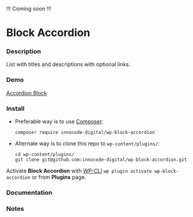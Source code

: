 !!! Coming soon !!!

# Block Accordion

### Description

List with titles and descriptions with optional links.

### Demo

[Accordion Block](https://blocks.innocode.digital/accordion-block/)

### Install

- Preferable way is to use [Composer](https://getcomposer.org/):

    ````
    composer require innocode-digital/wp-block-accordion
    ````

- Alternate way is to clone this repo to `wp-content/plugins/`:

    ````
    cd wp-content/plugins/
    git clone git@github.com:innocode-digital/wp-block-accordion.git
    ````

Activate **Block Accordion** with [WP-CLI](https://make.wordpress.org/cli/handbook/)
`wp plugin activate wp-block-accordion` or from **Plugins** page.

### Documentation



### Notes


